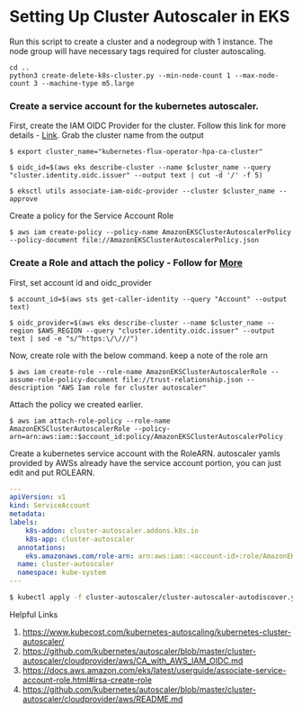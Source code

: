 # Setting Up Cluster Autoscaler in EKS
Run this script to create a cluster and a nodegroup with 1 instance. The node group will have necessary tags required for cluster autoscaling. 

```console
cd ..
python3 create-delete-k8s-cluster.py --min-node-count 1 --max-node-count 3 --machine-type m5.large
```

### Create a service account for the kubernetes autoscaler. 

First, create the IAM OIDC Provider for the cluster. Follow this link for more details - [Link](https://docs.aws.amazon.com/eks/latest/userguide/enable-iam-roles-for-service-accounts.html). Grab the cluster name from the output

```console
$ export cluster_name="kubernetes-flux-operator-hpa-ca-cluster"

$ oidc_id=$(aws eks describe-cluster --name $cluster_name --query "cluster.identity.oidc.issuer" --output text | cut -d '/' -f 5)

$ eksctl utils associate-iam-oidc-provider --cluster $cluster_name --approve
```

Create a policy for the Service Account Role

```console
$ aws iam create-policy --policy-name AmazonEKSClusterAutoscalerPolicy --policy-document file://AmazonEKSClusterAutoscalerPolicy.json
```

### Create a Role and attach the policy - Follow for [More](https://docs.aws.amazon.com/eks/latest/userguide/associate-service-account-role.html#irsa-create-role)

First, set account id and oidc_provider
```console
$ account_id=$(aws sts get-caller-identity --query "Account" --output text)

$ oidc_provider=$(aws eks describe-cluster --name $cluster_name --region $AWS_REGION --query "cluster.identity.oidc.issuer" --output text | sed -e "s/^https:\/\///")
```

Now, create role with the below command. keep a note of the role arn
```console
$ aws iam create-role --role-name AmazonEKSClusterAutoscalerRole --assume-role-policy-document file://trust-relationship.json --description "AWS Iam role for cluster autoscaler"
```

Attach the policy we created earlier.
```console
$ aws iam attach-role-policy --role-name AmazonEKSClusterAutoscalerRole --policy-arn=arn:aws:iam::$account_id:policy/AmazonEKSClusterAutoscalerPolicy
```

Create a kubernetes service account with the RoleARN. autoscaler yamls provided by AWSs already have the service account portion, you can just edit and put ROLEARN.

```yaml
---
apiVersion: v1
kind: ServiceAccount
metadata:
labels:
    k8s-addon: cluster-autoscaler.addons.k8s.io
    k8s-app: cluster-autoscaler
  annotations: 
    eks.amazonaws.com/role-arn: arn:aws:iam::<account-id>:role/AmazonEKSClusterAutoscalerRole
  name: cluster-autoscaler
  namespace: kube-system
---
```

```bash
$ kubectl apply -f cluster-autoscaler/cluster-autoscaler-autodiscover.yaml`
```

Helpful Links
1. https://www.kubecost.com/kubernetes-autoscaling/kubernetes-cluster-autoscaler/
2. https://github.com/kubernetes/autoscaler/blob/master/cluster-autoscaler/cloudprovider/aws/CA_with_AWS_IAM_OIDC.md
3. https://docs.aws.amazon.com/eks/latest/userguide/associate-service-account-role.html#irsa-create-role
4. https://github.com/kubernetes/autoscaler/blob/master/cluster-autoscaler/cloudprovider/aws/README.md
